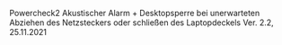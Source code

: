 Powercheck2
  Akustischer Alarm + Desktopsperre bei unerwarteten Abziehen des Netzsteckers 
  oder schließen des Laptopdeckels
Ver. 2.2, 25.11.2021
